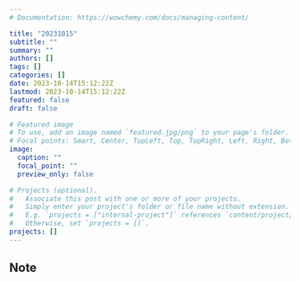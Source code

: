 ```yaml
---
# Documentation: https://wowchemy.com/docs/managing-content/

title: "20231015"
subtitle: ""
summary: ""
authors: []
tags: []
categories: []
date: 2023-10-14T15:12:22Z
lastmod: 2023-10-14T15:12:22Z
featured: false
draft: false

# Featured image
# To use, add an image named `featured.jpg/png` to your page's folder.
# Focal points: Smart, Center, TopLeft, Top, TopRight, Left, Right, BottomLeft, Bottom, BottomRight.
image:
  caption: ""
  focal_point: ""
  preview_only: false

# Projects (optional).
#   Associate this post with one or more of your projects.
#   Simply enter your project's folder or file name without extension.
#   E.g. `projects = ["internal-project"]` references `content/project/deep-learning/index.md`.
#   Otherwise, set `projects = []`.
projects: []
---
```


## Note

